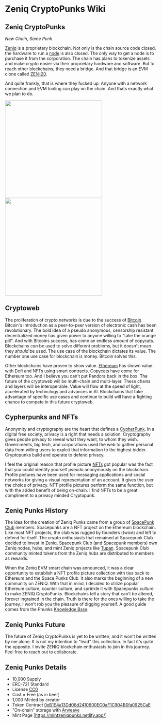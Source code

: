 # Zeniq CryptoPunks Wiki

## Zeniq CryptoPunks
*New Chain, Same Punk*

[Zeniq](https://www.zeniq.com) is a proprietary blockchain.  Not only is the chain source code closed, the hardware to run a [node](https://safir.com/ref/sngj217quy) is also closed.  The only way to get a node is to purchase it from the corporation.  The chain has plans to tokenize assets and make crypto easier via their proprietary hardware and software.  But to reach other blockchains, they need a bridge.  And that bridge is an EVM clone called [ZEN-20](https://chainlist.org/?search=zeniq).

And quite frankly, that is where they fucked up. Anyone with a network connection and EVM tooling can play on the chain.  And thats exactly what we plan to do.

<img src="https://arweave.net/y0eXz8x0rgssFM80M1JYXQHbQMHtafYNsPkoFztNDWE/2585.png" width="320" height="320"><img src="https://ipfs.io/ipfs/QmTRcRXo6cXByjHYHTVxGpag6vpocrG3rxjPC9PxKAArR9/5262.png" width="320" height="320">

## Cryptoweb
The proliferation of crypto networks is due to the success of [Bitcoin](https://nakamotoinstitute.org).  Bitcoin's introduction as a peer-to-peer version of electronic cash has been revolutionary.  The bold idea of a pseudo anonymous, censorship resistant decentralized money has given power to anyone willing to "take the orange pill".  And with Bitcoins success, has come an endless amount of copycats.  Blockchains *can* be used to solve different problems,  but it doesn't mean they *should* be used.  The use case of the blockchain dictates its value.  The number one use case for blockchain is money.  Bitcoin solves this.  

Other blockchains have proven to show value.  [Ethereum](https://ethereum.org) has shown value with Defi and NFTs using smart contracts.  Copycats have come for Ethereum too.  And I believe you can't put Pandora back in the box.  The future of the cryptoweb will be multi-chain and multi-layer.  These chains and layers will be interoperable. Value will flow at the speed of light, accelerated by technology and advances in AI.  Blockchains that take advantage of specific use cases and continue to build will have a fighting chance to compete in this future cryptoweb.  

## Cypherpunks and NFTs
Anonymity and cryptography are the heart that defines a [CypherPunk](https://www.activism.net/cypherpunk/manifesto.html).  In a digital free society, privacy is a right that needs a solution.  Cryptography gives people privacy to reveal what they want, to whom they wish.  Governments, big tech, and  corporations used the web to gather personal data from willing users to exploit that information to the highest bidder.  Cryptopunks build and operate to defend privacy.  

I feel the original reason that profile picture [NFTs](https://en.wikipedia.org/wiki/Non-fungible_token) got popular was the fact that you could identify yourself pseudo anonymously on the blockchain.  Profile pictures have been used for messaging applications and social networks for giving a visual representation of an account.  It gives the user the choice of privacy.  NFT profile pictures perform the same function, but with the added benefit of being on-chain.  I find NFTs to be a great compliment to a privacy minded Cryptopunk.

## Zeniq Punks History
The idea for the creation of Zeniq Punks came from a group of [SpacePunk Club](https://www.spacepunks.club/) members.  Spacepunks are a NFT project on the Ethereum blockchain.  Like most NFT projects, the club was rugged by founders (twice) and left to defend for itself.  The crypto enthusiasts that remained at Spacepunk Club decided to invest in Zeniq.  Spacepunk Club (and Spacepunk members) own Zeniq nodes, hubs, and mint Zeniq projects like [Tupan](https://www.tupan.io/).  Spacepunk Club community minted tokens from the Zeniq hubs are distributed to members as rewards.  

When the Zeniq EVM smart chain was announced, it was a clear opportunity to establish a NFT profile picture collection with ties back to Ethereum and the Space Punks Club. It also marks the beginning of a new community on ZENIQ.  With that in mind, I decided to utilize popular Ethereum culture, counter culture, and sprinkle it with Spacepunks culture to make ZENIQ CryptoPunks.  Blockchains tell a story that can't be altered, forever ingrained in the chain.  Truth is there for the ones willing to take the journey.  I won't rob you the pleasure of digging yourself.  A good guide comes from the Phunks [Knowledge Base](https://phunks.gitbook.io/knowledge-base/resources/history).    


## Zeniq Punks Future
The future of Zeniq CryptoPunks is yet to be written; and it won't be written by me alone.  It is not my intention to "lead" this collection.  In fact it's quite the opposite.  I invite ZENIQ blockchain enthusiasts to join in this journey.  Feel free to reach out to collaborate. 

## Zeniq Punks Details 
* 10,000 Supply
* ERC-721 Standard
* License [CC0](https://creativecommons.org/publicdomain/zero/1.0/deed.en)
* Cost = Free (as in beer)
* 1,000 Minted by creator
* Token Contract [0xB1E4a13Dd08d2410600EC0aF1C904B0fa0925CaE](https://zeniqscan.com/token/0xB1E4a13Dd08d2410600EC0aF1C904B0fa0925CaE)
* "On-chain" storage with [Arweave](https://www.arweave.org/)
* Mint Page [https://mintzeniqpunks.netlify.app/]

